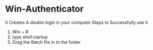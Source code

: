 # Win-Authenticator
It Creates A double login in your computer
Steps to Successfully use it
1. Win + R
2. type shell:startup
3. Drag the Batch file in to the folder

